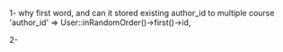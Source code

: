 1- why first word, and can it stored existing author_id to multiple course
'author_id' => User::inRandomOrder()->first()->id,


2- 